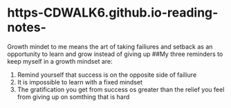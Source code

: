 # https-CDWALK6.github.io-reading-notes-
Growth mindet to me means the art of taking failiures and setback as an opportunity to learn and grow instead of giving up
      ##My three reminders to keep myself in a growth mindset are:
1. Remind yourself that success is on the opposite side of failiure
2. It is impossible to learn with a fixed mindset
3. The gratification you get from success os greater than the relief you feel from giving up on somthing that is hard
